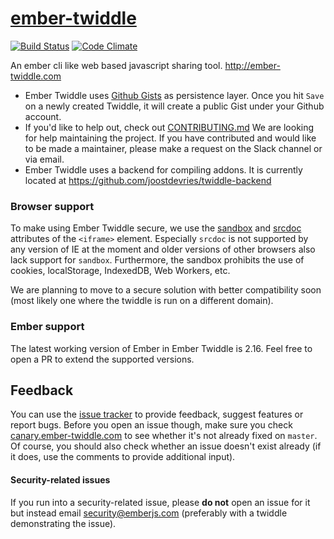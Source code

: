 # [ember-twiddle](https://ember-twiddle.com)

[![Build Status][travis-badge]][travis-badge-url] [![Code Climate](https://codeclimate.com/github/ember-cli/ember-twiddle/badges/gpa.svg)](https://codeclimate.com/github/ember-cli/ember-twiddle)

An ember cli like web based javascript sharing tool. http://ember-twiddle.com

* Ember Twiddle uses [Github Gists](https://gist.github.com) as persistence layer. Once you hit `Save` on a newly created Twiddle, it will create a public Gist under your Github account.
* If you'd like to help out, check out [CONTRIBUTING.md](CONTRIBUTING.md) We are looking for help maintaining the project. If you have contributed and would like to be made a maintainer, please make a request on the Slack channel or via email.
* Ember Twiddle uses a backend for compiling addons. It is currently located at https://github.com/joostdevries/twiddle-backend

### Browser support

To make using Ember Twiddle secure, we use the [sandbox](http://caniuse.com/#feat=iframe-sandbox) and [srcdoc](http://caniuse.com/#feat=iframe-srcdoc) attributes of the `<iframe>` element. Especially `srcdoc` is not supported by any version of IE at the moment and older versions of other browsers also lack support for `sandbox`. Furthermore, the sandbox prohibits the use of cookies, localStorage, IndexedDB, Web Workers, etc.

We are planning to move to a secure solution with better compatibility soon (most likely one where the twiddle is run on a different domain).

### Ember support
The latest working version of Ember in Ember Twiddle is 2.16. Feel free to open a PR to extend the supported versions.

## Feedback

You can use the [issue tracker](https://github.com/ember-cli/ember-twiddle/issues) to provide feedback, suggest features or report bugs.  Before you open an issue though, make sure you check [canary.ember-twiddle.com](http://canary.ember-twiddle.com) to see whether it's not already fixed on `master`. Of course, you should also check whether an issue doesn't exist already (if it does, use the comments to provide additional input).

#### Security-related issues

If you run into a security-related issue, please **do not** open an issue for it but instead email security@emberjs.com (preferably with a twiddle demonstrating the issue).

[travis-badge]: https://travis-ci.org/ember-cli/ember-twiddle.svg?branch=master
[travis-badge-url]: https://travis-ci.org/ember-cli/ember-twiddle
